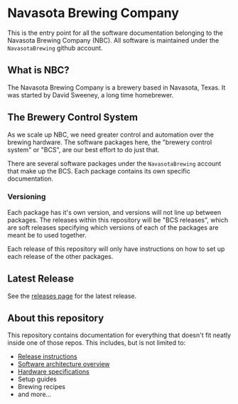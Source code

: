 # Navasota Brewing Company

This is the entry point for all the software documentation belonging to the Navasota Brewing Company (NBC). All software is maintained under the `NavasotaBrewing` github account.

## What is NBC?
The Navasota Brewing Company is a brewery based in Navasota, Texas. It was started by David Sweeney, a long time homebrewer.

## The Brewery Control System
As we scale up NBC, we need greater control and automation over the brewing hardware. The software packages here, the "brewery control system" or "BCS", are our best effort to do just that.

There are several software packages under the `NavasotaBrewing` account that make up the BCS. Each package contains its own specific documentation.

### Versioning
Each package has it's own version, and versions will not line up between packages. The releases within this repository will be "BCS releases", which are soft releases specifying which versions of each of the packages are meant be to used together.

Each release of this repository will only have instructions on how to set up each release of the other packages.

## Latest Release

See the [releases page](https://github.com/NavasotaBrewing/readme/releases/) for the latest release.

## About this repository
This repository contains documentation for everything that doesn't fit neatly inside one of those repos. This includes, but is not limited to:

 * [Release instructions](https://github.com/NavasotaBrewing/readme/releases/)
 * [Software architecture overview](architecture.md)
 * [Hardware specifications](hardware.md)
 * Setup guides
 * Brewing recipes
 * and more...

